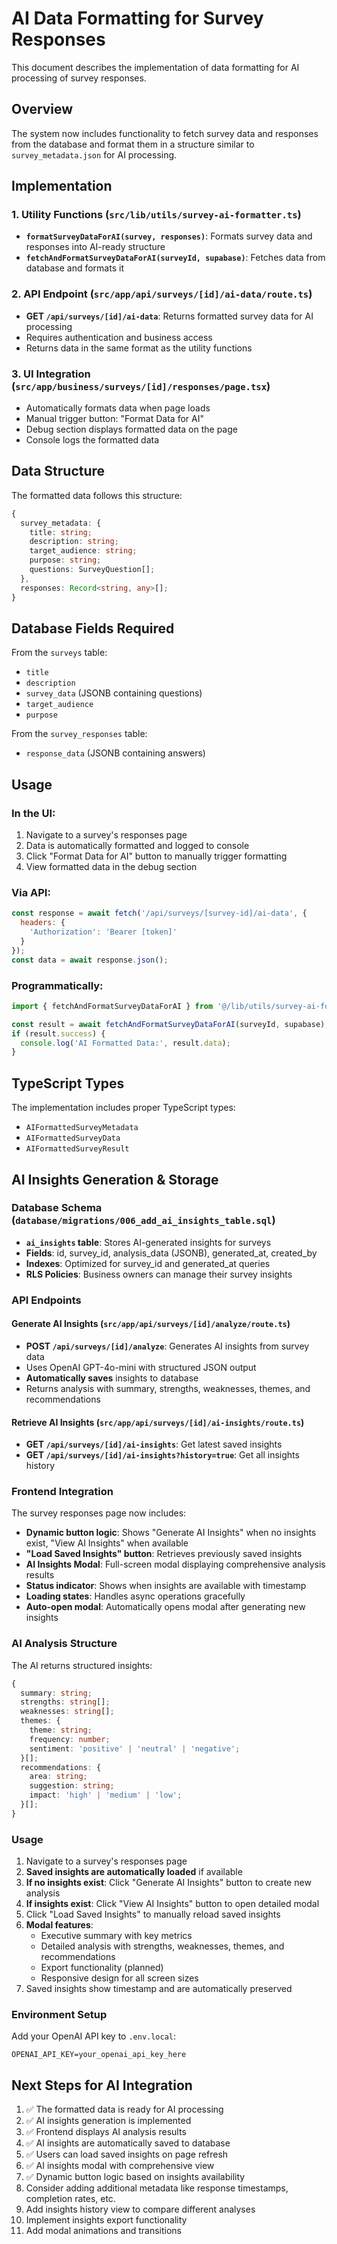 # AI Data Formatting for Survey Responses

This document describes the implementation of data formatting for AI processing of survey responses.

## Overview

The system now includes functionality to fetch survey data and responses from the database and format them in a structure similar to `survey_metadata.json` for AI processing.

## Implementation

### 1. Utility Functions (`src/lib/utils/survey-ai-formatter.ts`)

- **`formatSurveyDataForAI(survey, responses)`**: Formats survey data and responses into AI-ready structure
- **`fetchAndFormatSurveyDataForAI(surveyId, supabase)`**: Fetches data from database and formats it

### 2. API Endpoint (`src/app/api/surveys/[id]/ai-data/route.ts`)

- **GET `/api/surveys/[id]/ai-data`**: Returns formatted survey data for AI processing
- Requires authentication and business access
- Returns data in the same format as the utility functions

### 3. UI Integration (`src/app/business/surveys/[id]/responses/page.tsx`)

- Automatically formats data when page loads
- Manual trigger button: "Format Data for AI"
- Debug section displays formatted data on the page
- Console logs the formatted data

## Data Structure

The formatted data follows this structure:

```typescript
{
  survey_metadata: {
    title: string;
    description: string;
    target_audience: string;
    purpose: string;
    questions: SurveyQuestion[];
  },
  responses: Record<string, any>[];
}
```

## Database Fields Required

From the `surveys` table:
- `title`
- `description`
- `survey_data` (JSONB containing questions)
- `target_audience`
- `purpose`

From the `survey_responses` table:
- `response_data` (JSONB containing answers)

## Usage

### In the UI:
1. Navigate to a survey's responses page
2. Data is automatically formatted and logged to console
3. Click "Format Data for AI" button to manually trigger formatting
4. View formatted data in the debug section

### Via API:
```javascript
const response = await fetch('/api/surveys/[survey-id]/ai-data', {
  headers: {
    'Authorization': 'Bearer [token]'
  }
});
const data = await response.json();
```

### Programmatically:
```javascript
import { fetchAndFormatSurveyDataForAI } from '@/lib/utils/survey-ai-formatter';

const result = await fetchAndFormatSurveyDataForAI(surveyId, supabase);
if (result.success) {
  console.log('AI Formatted Data:', result.data);
}
```

## TypeScript Types

The implementation includes proper TypeScript types:
- `AIFormattedSurveyMetadata`
- `AIFormattedSurveyData`
- `AIFormattedSurveyResult`

## AI Insights Generation & Storage

### Database Schema (`database/migrations/006_add_ai_insights_table.sql`)

- **`ai_insights` table**: Stores AI-generated insights for surveys
- **Fields**: id, survey_id, analysis_data (JSONB), generated_at, created_by
- **Indexes**: Optimized for survey_id and generated_at queries
- **RLS Policies**: Business owners can manage their survey insights

### API Endpoints

#### Generate AI Insights (`src/app/api/surveys/[id]/analyze/route.ts`)
- **POST `/api/surveys/[id]/analyze`**: Generates AI insights from survey data
- Uses OpenAI GPT-4o-mini with structured JSON output
- **Automatically saves** insights to database
- Returns analysis with summary, strengths, weaknesses, themes, and recommendations

#### Retrieve AI Insights (`src/app/api/surveys/[id]/ai-insights/route.ts`)
- **GET `/api/surveys/[id]/ai-insights`**: Get latest saved insights
- **GET `/api/surveys/[id]/ai-insights?history=true`**: Get all insights history

### Frontend Integration

The survey responses page now includes:
- **Dynamic button logic**: Shows "Generate AI Insights" when no insights exist, "View AI Insights" when available
- **"Load Saved Insights" button**: Retrieves previously saved insights
- **AI Insights Modal**: Full-screen modal displaying comprehensive analysis results
- **Status indicator**: Shows when insights are available with timestamp
- **Loading states**: Handles async operations gracefully
- **Auto-open modal**: Automatically opens modal after generating new insights

### AI Analysis Structure

The AI returns structured insights:

```typescript
{
  summary: string;
  strengths: string[];
  weaknesses: string[];
  themes: {
    theme: string;
    frequency: number;
    sentiment: 'positive' | 'neutral' | 'negative';
  }[];
  recommendations: {
    area: string;
    suggestion: string;
    impact: 'high' | 'medium' | 'low';
  }[];
}
```

### Usage

1. Navigate to a survey's responses page
2. **Saved insights are automatically loaded** if available
3. **If no insights exist**: Click "Generate AI Insights" button to create new analysis
4. **If insights exist**: Click "View AI Insights" button to open detailed modal
5. Click "Load Saved Insights" to manually reload saved insights
6. **Modal features**: 
   - Executive summary with key metrics
   - Detailed analysis with strengths, weaknesses, themes, and recommendations
   - Export functionality (planned)
   - Responsive design for all screen sizes
7. Saved insights show timestamp and are automatically preserved

### Environment Setup

Add your OpenAI API key to `.env.local`:
```
OPENAI_API_KEY=your_openai_api_key_here
```

## Next Steps for AI Integration

1. ✅ The formatted data is ready for AI processing
2. ✅ AI insights generation is implemented
3. ✅ Frontend displays AI analysis results
4. ✅ AI insights are automatically saved to database
5. ✅ Users can load saved insights on page refresh
6. ✅ AI insights modal with comprehensive view
7. ✅ Dynamic button logic based on insights availability
8. Consider adding additional metadata like response timestamps, completion rates, etc.
9. Add insights history view to compare different analyses
10. Implement insights export functionality
11. Add modal animations and transitions
